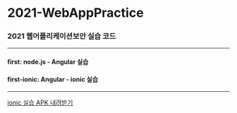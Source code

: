 # 2021-WebAppPractice
### 2021 웹어플리케이션보안 실습 코드
***
#### first: node.js - Angular 실습
#### first-ionic: Angular - ionic 실습
***
[ionic 실습 APK 내려받기](https://drive.google.com/file/d/1wIuoD0UGI2TTAJzF3_bS0uxdPOipY2PJ/view?usp=sharing)
